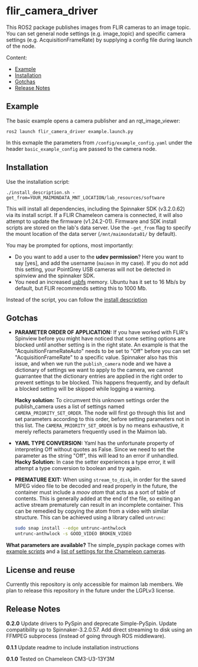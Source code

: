 # flir_camera_driver

This ROS2 package publishes images from FLIR cameras to an image topic. You can set general node settings (e.g. image_topic) and specific camera settings (e.g. AcquisitionFrameRate) by supplying a config file during launch of the node.

Content:

- [Example](#example)
- [Installation](#installation)
- [Gotchas](#gotchas)
- [Release Notes](#release)

<a name=example></a>

## Example

The basic example opens a camera publisher and an rqt_image_viewer:

    ros2 launch flir_camera_driver example.launch.py

In this exmaple the parameters from `/config/example_config.yaml` under the header `basic_example_config` are passed to the camera node.

<a name=installation></a>

## Installation

Use the installation script:

    ./install_description.sh -get_from=YOUR_MAIMONDATA_MNT_LOCATION/lab_resources/software

This will install all dependencies, including the Spinnaker SDK (v3.2.0.62) via its install script.
If a FLIR Chameleon camera is connected, it will also attempt to update the firmware (v1.24.2-01).
Firmware and SDK install scripts are stored on the lab's data server.
Use the `-get_from` flag to specify the mount location of the data server (`/mnt/maimondata01/` by default).


You may be prompted for options, most importantly:

- Do you want to add a user to the **udev permission**? Here you want to say [yes], and add the username (`maimon` in my case). If you do not add this setting, your PointGrey USB cameras will not be detected in spinview and the spinnaker SDK.
- You need an increased [usbfs](https://www.flir.com/support-center/iis/machine-vision/application-note/using-linux-with-usb-3.1/) memory. Ubuntu has it set to 16 Mb/s by default, but FLIR recommends setting this to 1000 Mb.

Instead of the script, you can follow the [install description](./install_description.md)

## Gotchas

<a name=gotchas></a>

- **PARAMETER ORDER OF APPLICATION:** If you have worked with FLIR's Spinview before you might have noticed that some setting options are blocked until another setting is in the right state. An example is that the "AcquisitionFrameRateAuto" needs to be set to "Off" before you can set "AcquisitionFrameRate" to a specific value. Spinnaker also has this issue, and when we run the `publish_camera` node and we have a dictionary of settings we want to apply to the camera, we cannot guarrantee that the dictionary entries are applied in the right order to prevent settings to be blocked. This happens frequently, and by default a blocked setting will be skipped while logging a warning.

  **Hacky solution:** To circumvent this unknown settings order the publish_camera uses a list of settings named `CAMERA_PRIORITY_SET_ORDER`. The node will first go through this list and set parameters according to this order, before setting parameters not in this list. The `CAMERA_PRIORITY_SET_ORDER` is by no means exhaustive, it merely reflects parameters frequently used in the Maimon lab.

- **YAML TYPE CONVERSION:** Yaml has the unfortunate property of interpreting Off without quotes as False. Since we need to set the parameter as the string "Off", this will lead to an error if unhandled.
  **Hacky Solution:** In case the setter experiences a type error, it will attempt a type conversion to boolean and try again. 

- **PREMATURE EXIT:** When using `stream_to_disk`, in order for the saved MPEG video file to be decoded and read properly in the future, the container must include a *moov atom* that acts as a sort of table of contents. This is generally added at the end of the file, so exiting an active stream prematurely can result in an incomplete container. This can be remedied by copying the atom from a video with similar structure. This can be achieved using a library called `untrunc`:
  ```bash
  sudo snap install --edge untrunc-anthwlock
  untrunc-anthwlock -s GOOD_VIDEO BROKEN_VIDEO
  ```


**What parameters are available?** The simple_pyspin package comes with [example scripts](https://klecknerlab.github.io/simple_pyspin/) and a [list of settings for the Chameleon cameras](https://klecknerlab.github.io/simple_pyspin/cameras/Point_Grey_Research_Chameleon3_CM3-U3-13Y3M.html).

## License and reuse

Currently this repository is only accessible for maimon lab members. We plan to release this repository in the future under the LGPLv3 license.

<a name=release></a>

## Release Notes

**0.2.0** Update drivers to PySpin and deprecate Simple-PySpin. Update compatibility up to Spinnaker-3.2.0.57. Add direct streaming to disk using an FFMPEG subprocess (instead of going through ROS middleware).

**0.1.1** Update readme to include installation instructions

**0.1.0** Tested on Chameleon CM3-U3-13Y3M
